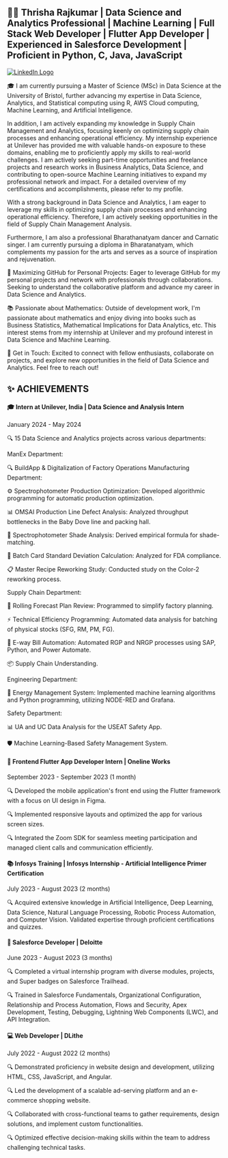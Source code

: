 ## 👩‍💻 Thrisha Rajkumar | Data Science and Analytics Professional | Machine Learning | Full Stack Web Developer | Flutter App Developer | Experienced in Salesforce Development | Proficient in Python, C, Java, JavaScript

[![LinkedIn Logo](https://img.shields.io/badge/-LinkedIn-2088FF?style=for-the-badge&logo=LinkedIn&logoColor=white)](https://www.linkedin.com/in/thrisha-rajkumar/)


🎓 I am currently pursuing a Master of Science (MSc) in Data Science at the University of Bristol, further advancing my expertise in Data Science, Analytics, and Statistical computing using R, AWS Cloud computing, Machine Learning, and Artificial Intelligence.

In addition, I am actively expanding my knowledge in Supply Chain Management and Analytics, focusing keenly on optimizing supply chain processes and enhancing operational efficiency.
My internship experience at Unilever has provided me with valuable hands-on exposure to these domains, enabling me to proficiently apply my skills to real-world challenges. I am actively seeking part-time opportunities and freelance projects and research works in Business Analytics, Data Science, and contributing to open-source Machine Learning initiatives to expand my professional network and impact. For a detailed overview of my certifications and accomplishments, please refer to my profile.

With a strong background in Data Science and Analytics, I am eager to leverage my skills in optimizing supply chain processes and enhancing operational efficiency. Therefore, I am actively seeking opportunities in the field of Supply Chain Management Analysis.

Furthermore, I am also a professional Bharathanatyam dancer and Carnatic singer. I am currently pursuing a diploma in Bharatanatyam, which complements my passion for the arts and serves as a source of inspiration and rejuvenation.

🚀 Maximizing GitHub for Personal Projects: Eager to leverage GitHub for my personal projects and network with professionals through collaborations. Seeking to understand the collaborative platform and advance my career in Data Science and Analytics.

📚 Passionate about Mathematics: Outside of development work, I'm passionate about mathematics and enjoy diving into books such as Business Statistics, Mathematical Implications for Data Analytics, etc. This interest stems from my internship at Unilever and my profound interest in Data Science and Machine Learning.

💬 Get in Touch: Excited to connect with fellow enthusiasts, collaborate on projects, and explore new opportunities in the field of Data Science and Analytics. Feel free to reach out!

## ✨ ACHIEVEMENTS

#### 🎓 Intern at Unilever, India | Data Science and Analysis Intern

January 2024 - May 2024

🔍 15 Data Science and Analytics projects across various departments:

ManEx Department:

🔍 BuildApp & Digitalization of Factory Operations
Manufacturing Department:

⚙️ Spectrophotometer Production Optimization: Developed algorithmic programming for automatic production optimization.

📊 OMSAI Production Line Defect Analysis: Analyzed throughput bottlenecks in the Baby Dove line and packing hall.

🎨 Spectrophotometer Shade Analysis: Derived empirical formula for shade-matching.

📏 Batch Card Standard Deviation Calculation: Analyzed for FDA compliance.

📋 Master Recipe Reworking Study: Conducted study on the Color-2 reworking process.

Supply Chain Department:

📅 Rolling Forecast Plan Review: Programmed to simplify factory planning.

⚡ Technical Efficiency Programming: Automated data analysis for batching of physical stocks (SFG, RM, PM, FG).

📜 E-way Bill Automation: Automated RGP and NRGP processes using SAP, Python, and Power Automate.

📦 Supply Chain Understanding.

Engineering Department:

🔋 Energy Management System: Implemented machine learning algorithms and Python programming, utilizing NODE-RED and Grafana.

Safety Department:

📊 UA and UC Data Analysis for the USEAT Safety App.

🛡️ Machine Learning-Based Safety Management System.

#### 📱 Frontend Flutter App Developer Intern | Oneline Works

September 2023 - September 2023 (1 month)

🔍 Developed the mobile application's front end using the Flutter framework with a focus on UI design in Figma.

🔍 Implemented responsive layouts and optimized the app for various screen sizes.

🔍 Integrated the Zoom SDK for seamless meeting participation and managed client calls and communication efficiently.

#### 📚 Infosys Training | Infosys Internship - Artificial Intelligence Primer Certification

July 2023 - August 2023 (2 months)

🔍 Acquired extensive knowledge in Artificial Intelligence, Deep Learning, Data Science, Natural Language Processing, Robotic Process Automation, and Computer Vision. Validated expertise through proficient certifications and quizzes.

#### 💼 Salesforce Developer | Deloitte

June 2023 - August 2023 (3 months)

🔍 Completed a virtual internship program with diverse modules, projects, and Super badges on Salesforce Trailhead.

🔍 Trained in Salesforce Fundamentals, Organizational Configuration, Relationship and Process Automation, Flows and Security, Apex Development, Testing, Debugging, Lightning Web Components (LWC), and API Integration.

#### 💻 Web Developer | DLithe

July 2022 - August 2022 (2 months)

🔍 Demonstrated proficiency in website design and development, utilizing HTML, CSS, JavaScript, and Angular.

🔍 Led the development of a scalable ad-serving platform and an e-commerce shopping website.

🔍 Collaborated with cross-functional teams to gather requirements, design solutions, and implement custom functionalities.

🔍 Optimized effective decision-making skills within the team to address challenging technical tasks.
<!--
**thrisharajkumar/thrisharajkumar** is a ✨ _special_ ✨ repository because its `README.md` (this file) appears on your GitHub profile.


